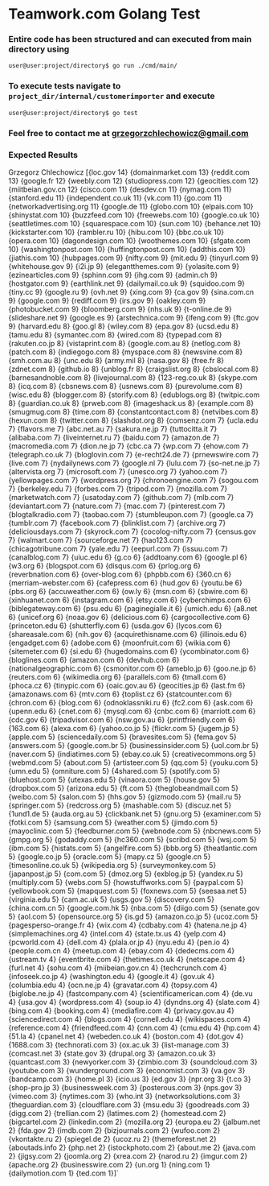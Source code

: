 # Teamwork.com Golang Test

### Entire code has been structured and can executed from main directory using
```console
user@user:project/directory$ go run ./cmd/main/
```

### To execute tests navigate to `project_dir/internal/customerimporter` and execute
```console
user@user:project/directory$ go test
```
### Feel free to contact me at [grzegorzchlechowicz@gmail.com](mailto:grzegorzchlechowicz@gmail.com)

### Expected Results
Grzegorz Chlechowicz
[{loc.gov 14} {domainmarket.com 13} {reddit.com 13} {google.fr 12} {weebly.com 12} {studiopress.com 12} {geocities.com 12} {miitbeian.gov.cn 12} {cisco.com 11} {desdev.cn 11} {nymag.com 11} {stanford.edu 11} {independent.co.uk 11} {vk.com 11} {go.com 11} {networkadvertising.org 11} {google.de 11} {globo.com 10} {elpais.com 10} {shinystat.com 10} {buzzfeed.com 10} {freewebs.com 10} {google.co.uk 10} {seattletimes.com 10} {squarespace.com 10} {sun.com 10} {behance.net 10} {kickstarter.com 10} {rambler.ru 10} {hibu.com 10} {bbc.co.uk 10} {opera.com 10} {dagondesign.com 10} {woothemes.com 10} {sfgate.com 10} {washingtonpost.com 10} {huffingtonpost.com 10} {addthis.com 10} {jiathis.com 10} {hubpages.com 9} {nifty.com 9} {mit.edu 9} {tinyurl.com 9} {whitehouse.gov 9} {i2i.jp 9} {elegantthemes.com 9} {yolasite.com 9} {ezinearticles.com 9} {sphinn.com 9} {ihg.com 9} {admin.ch 9} {hostgator.com 9} {earthlink.net 9} {dailymail.co.uk 9} {squidoo.com 9} {tiny.cc 9} {google.ru 9} {ovh.net 9} {xing.com 9} {ca.gov 9} {sina.com.cn 9} {google.com 9} {rediff.com 9} {irs.gov 9} {oakley.com 9} {photobucket.com 9} {bloomberg.com 9} {nhs.uk 9} {t-online.de 9} {slideshare.net 9} {google.es 9} {arstechnica.com 9} {ifeng.com 9} {ftc.gov 9} {harvard.edu 8} {goo.gl 8} {wiley.com 8} {epa.gov 8} {ucsd.edu 8} {tamu.edu 8} {symantec.com 8} {wired.com 8} {typepad.com 8} {rakuten.co.jp 8} {vistaprint.com 8} {google.com.au 8} {netlog.com 8} {patch.com 8} {indiegogo.com 8} {myspace.com 8} {newsvine.com 8} {smh.com.au 8} {unc.edu 8} {army.mil 8} {nasa.gov 8} {free.fr 8} {zdnet.com 8} {github.io 8} {unblog.fr 8} {craigslist.org 8} {cbslocal.com 8} {barnesandnoble.com 8} {livejournal.com 8} {123-reg.co.uk 8} {skype.com 8} {icq.com 8} {cbsnews.com 8} {usnews.com 8} {purevolume.com 8} {wisc.edu 8} {blogger.com 8} {storify.com 8} {edublogs.org 8} {twitpic.com 8} {guardian.co.uk 8} {prweb.com 8} {imageshack.us 8} {example.com 8} {smugmug.com 8} {time.com 8} {constantcontact.com 8} {netvibes.com 8} {hexun.com 8} {twitter.com 8} {slashdot.org 8} {comsenz.com 7} {ucla.edu 7} {flavors.me 7} {abc.net.au 7} {sakura.ne.jp 7} {tuttocitta.it 7} {alibaba.com 7} {liveinternet.ru 7} {baidu.com 7} {amazon.de 7} {macromedia.com 7} {dion.ne.jp 7} {cbc.ca 7} {wp.com 7} {ehow.com 7} {telegraph.co.uk 7} {bloglovin.com 7} {e-recht24.de 7} {prnewswire.com 7} {live.com 7} {nydailynews.com 7} {google.nl 7} {lulu.com 7} {so-net.ne.jp 7} {altervista.org 7} {microsoft.com 7} {unesco.org 7} {yahoo.com 7} {yellowpages.com 7} {wordpress.org 7} {chronoengine.com 7} {sogou.com 7} {berkeley.edu 7} {forbes.com 7} {tripod.com 7} {mozilla.com 7} {marketwatch.com 7} {usatoday.com 7} {github.com 7} {mlb.com 7} {deviantart.com 7} {nature.com 7} {mac.com 7} {pinterest.com 7} {blogtalkradio.com 7} {taobao.com 7} {stumbleupon.com 7} {google.ca 7} {tumblr.com 7} {facebook.com 7} {blinklist.com 7} {archive.org 7} {deliciousdays.com 7} {skyrock.com 7} {cocolog-nifty.com 7} {census.gov 7} {walmart.com 7} {sourceforge.net 7} {hao123.com 7} {chicagotribune.com 7} {yale.edu 7} {eepurl.com 7} {issuu.com 7} {canalblog.com 7} {uiuc.edu 6} {g.co 6} {addtoany.com 6} {google.pl 6} {w3.org 6} {blogspot.com 6} {disqus.com 6} {prlog.org 6} {reverbnation.com 6} {over-blog.com 6} {phpbb.com 6} {360.cn 6} {merriam-webster.com 6} {cafepress.com 6} {hud.gov 6} {youtu.be 6} {pbs.org 6} {accuweather.com 6} {ow.ly 6} {msn.com 6} {sbwire.com 6} {xinhuanet.com 6} {instagram.com 6} {etsy.com 6} {cyberchimps.com 6} {biblegateway.com 6} {psu.edu 6} {paginegialle.it 6} {umich.edu 6} {a8.net 6} {unicef.org 6} {noaa.gov 6} {delicious.com 6} {cargocollective.com 6} {princeton.edu 6} {shutterfly.com 6} {usda.gov 6} {lycos.com 6} {shareasale.com 6} {nih.gov 6} {acquirethisname.com 6} {illinois.edu 6} {engadget.com 6} {adobe.com 6} {moonfruit.com 6} {wikia.com 6} {sitemeter.com 6} {si.edu 6} {hugedomains.com 6} {ycombinator.com 6} {bloglines.com 6} {amazon.com 6} {devhub.com 6} {nationalgeographic.com 6} {csmonitor.com 6} {ameblo.jp 6} {goo.ne.jp 6} {reuters.com 6} {wikimedia.org 6} {parallels.com 6} {tmall.com 6} {phoca.cz 6} {tinypic.com 6} {oaic.gov.au 6} {geocities.jp 6} {last.fm 6} {amazonaws.com 6} {mtv.com 6} {toplist.cz 6} {statcounter.com 6} {chron.com 6} {blog.com 6} {odnoklassniki.ru 6} {fc2.com 6} {ask.com 6} {upenn.edu 6} {cnet.com 6} {mysql.com 6} {cnbc.com 6} {marriott.com 6} {cdc.gov 6} {tripadvisor.com 6} {nsw.gov.au 6} {printfriendly.com 6} {163.com 6} {alexa.com 6} {yahoo.co.jp 5} {flickr.com 5} {jugem.jp 5} {apple.com 5} {sciencedaily.com 5} {bravesites.com 5} {fema.gov 5} {answers.com 5} {google.com.br 5} {businessinsider.com 5} {uol.com.br 5} {naver.com 5} {indiatimes.com 5} {ebay.co.uk 5} {creativecommons.org 5} {webmd.com 5} {about.com 5} {artisteer.com 5} {qq.com 5} {youku.com 5} {umn.edu 5} {omniture.com 5} {4shared.com 5} {spotify.com 5} {bluehost.com 5} {utexas.edu 5} {vinaora.com 5} {house.gov 5} {dropbox.com 5} {arizona.edu 5} {ft.com 5} {theglobeandmail.com 5} {weibo.com 5} {salon.com 5} {hhs.gov 5} {gizmodo.com 5} {mail.ru 5} {springer.com 5} {redcross.org 5} {mashable.com 5} {discuz.net 5} {1und1.de 5} {auda.org.au 5} {clickbank.net 5} {gnu.org 5} {examiner.com 5} {fotki.com 5} {samsung.com 5} {weather.com 5} {jimdo.com 5} {mayoclinic.com 5} {feedburner.com 5} {webnode.com 5} {nbcnews.com 5} {gmpg.org 5} {godaddy.com 5} {hc360.com 5} {scribd.com 5} {wsj.com 5} {ibm.com 5} {histats.com 5} {angelfire.com 5} {bbb.org 5} {theatlantic.com 5} {google.co.jp 5} {oracle.com 5} {mapy.cz 5} {google.cn 5} {timesonline.co.uk 5} {wikipedia.org 5} {surveymonkey.com 5} {japanpost.jp 5} {com.com 5} {dmoz.org 5} {exblog.jp 5} {yandex.ru 5} {multiply.com 5} {webs.com 5} {howstuffworks.com 5} {paypal.com 5} {yellowbook.com 5} {mapquest.com 5} {foxnews.com 5} {seesaa.net 5} {virginia.edu 5} {cam.ac.uk 5} {usgs.gov 5} {discovery.com 5} {china.com.cn 5} {google.com.hk 5} {nba.com 5} {diigo.com 5} {senate.gov 5} {aol.com 5} {opensource.org 5} {is.gd 5} {amazon.co.jp 5} {ucoz.com 5} {pagesperso-orange.fr 4} {wix.com 4} {cdbaby.com 4} {hatena.ne.jp 4} {simplemachines.org 4} {intel.com 4} {state.tx.us 4} {yelp.com 4} {pcworld.com 4} {dell.com 4} {plala.or.jp 4} {nyu.edu 4} {pen.io 4} {people.com.cn 4} {meetup.com 4} {ebay.com 4} {dedecms.com 4} {ustream.tv 4} {eventbrite.com 4} {thetimes.co.uk 4} {netscape.com 4} {furl.net 4} {sohu.com 4} {miibeian.gov.cn 4} {techcrunch.com 4} {infoseek.co.jp 4} {washington.edu 4} {google.it 4} {gov.uk 4} {columbia.edu 4} {ocn.ne.jp 4} {gravatar.com 4} {topsy.com 4} {biglobe.ne.jp 4} {fastcompany.com 4} {scientificamerican.com 4} {de.vu 4} {usa.gov 4} {wordpress.com 4} {soup.io 4} {dyndns.org 4} {slate.com 4} {bing.com 4} {booking.com 4} {mediafire.com 4} {privacy.gov.au 4} {sciencedirect.com 4} {blogs.com 4} {cornell.edu 4} {wikispaces.com 4} {reference.com 4} {friendfeed.com 4} {cnn.com 4} {cmu.edu 4} {hp.com 4} {51.la 4} {cpanel.net 4} {webeden.co.uk 4} {boston.com 4} {dot.gov 4} {1688.com 3} {technorati.com 3} {ox.ac.uk 3} {list-manage.com 3} {comcast.net 3} {state.gov 3} {drupal.org 3} {amazon.co.uk 3} {quantcast.com 3} {newyorker.com 3} {zimbio.com 3} {soundcloud.com 3} {youtube.com 3} {wunderground.com 3} {economist.com 3} {va.gov 3} {bandcamp.com 3} {home.pl 3} {icio.us 3} {ed.gov 3} {npr.org 3} {t.co 3} {shop-pro.jp 3} {businessweek.com 3} {posterous.com 3} {nps.gov 3} {vimeo.com 3} {nytimes.com 3} {who.int 3} {networksolutions.com 3} {theguardian.com 3} {cloudflare.com 3} {msu.edu 3} {goodreads.com 3} {digg.com 2} {trellian.com 2} {latimes.com 2} {homestead.com 2} {bigcartel.com 2} {linkedin.com 2} {mozilla.org 2} {europa.eu 2} {jalbum.net 2} {fda.gov 2} {imdb.com 2} {bizjournals.com 2} {wufoo.com 2} {vkontakte.ru 2} {spiegel.de 2} {ucoz.ru 2} {themeforest.net 2} {aboutads.info 2} {php.net 2} {istockphoto.com 2} {about.me 2} {java.com 2} {jigsy.com 2} {joomla.org 2} {xrea.com 2} {narod.ru 2} {imgur.com 2} {apache.org 2} {businesswire.com 2} {un.org 1} {ning.com 1} {dailymotion.com 1} {ted.com 1}]`